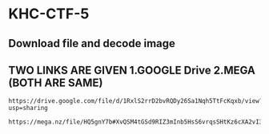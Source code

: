 # KHC-CTF-5
## Download file and decode image 
## TWO LINKS ARE GIVEN 1.GOOGLE Drive 2.MEGA (BOTH ARE SAME)
```
https://drive.google.com/file/d/1RxlS2rrD2bvRQDy26Sa1Nqh5TtFcKqxb/view?usp=sharing
```

```
https://mega.nz/file/HQ5gnY7b#XvQSM4tGSd9RIZ3mInb5HsS6vrqsSHtKz6cXA2vI3ZE
```
